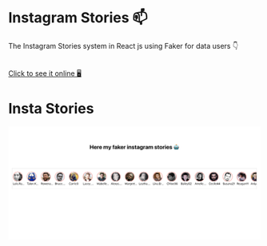 
<h1> Instagram Stories 📫 </h1>
<p>The Instagram Stories system in React js using Faker for data users 👇 </p>

<br>
<a href="https://faker-story-7bf15.web.app/">Click to see it online 🖥️</a>

<br>

<h1>Insta Stories</h1>
<img src="src/insta.png" alt="insta">
